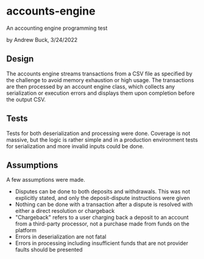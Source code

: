 # accounts-engine
An accounting engine programming test

by Andrew Buck, 3/24/2022

## Design
The accounts engine streams transactions from a CSV file as specified by the challenge to avoid memory exhaustion or high usage. The transactions are then processed by an account engine class, which collects any serialization or execution errors and displays them upon completion before the output CSV.

## Tests
Tests for both deserialization and processing were done. Coverage is not massive, but the logic is rather simple and in a production environment tests for serialization and more invalid inputs could be done.

## Assumptions
A few assumptions were made. 
- Disputes can be done to both deposits and withdrawals. This was not explicitly stated, and only the deposit-dispute instructions were given
- Nothing can be done with a transaction after a dispute is resolved with either a direct resolution or chargeback
- "Chargeback" refers to a user charging back a deposit to an account from a third-party processor, not a purchase made from funds on the platform
- Errors in deserialization are not fatal
- Errors in processing including insufficient funds that are not provider faults should be presented
